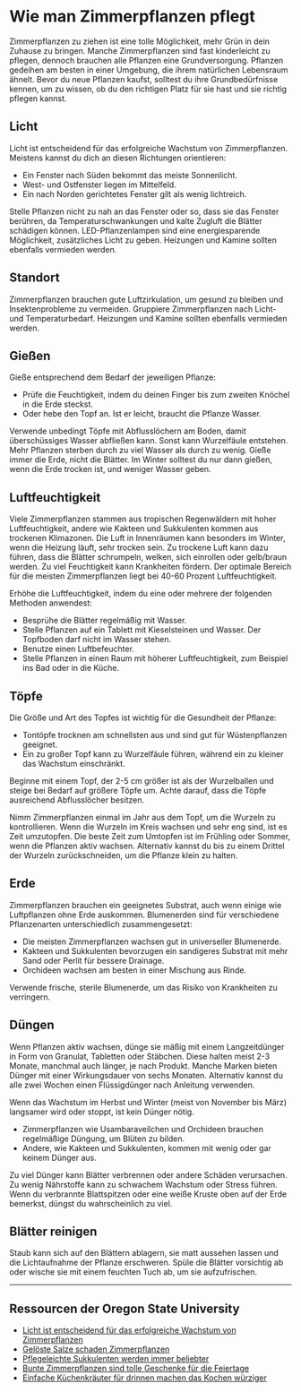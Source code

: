 # Wie man Zimmerpflanzen pflegt

Zimmerpflanzen zu ziehen ist eine tolle Möglichkeit, mehr Grün in dein Zuhause zu bringen. Manche Zimmerpflanzen sind fast kinderleicht zu pflegen, dennoch brauchen alle Pflanzen eine Grundversorgung. Pflanzen gedeihen am besten in einer Umgebung, die ihrem natürlichen Lebensraum ähnelt. Bevor du neue Pflanzen kaufst, solltest du ihre Grundbedürfnisse kennen, um zu wissen, ob du den richtigen Platz für sie hast und sie richtig pflegen kannst.

## Licht

Licht ist entscheidend für das erfolgreiche Wachstum von Zimmerpflanzen. Meistens kannst du dich an diesen Richtungen orientieren:

- Ein Fenster nach Süden bekommt das meiste Sonnenlicht.
- West- und Ostfenster liegen im Mittelfeld.
- Ein nach Norden gerichtetes Fenster gilt als wenig lichtreich.

Stelle Pflanzen nicht zu nah an das Fenster oder so, dass sie das Fenster berühren, da Temperaturschwankungen und kalte Zugluft die Blätter schädigen können. LED-Pflanzenlampen sind eine energiesparende Möglichkeit, zusätzliches Licht zu geben. Heizungen und Kamine sollten ebenfalls vermieden werden.

## Standort

Zimmerpflanzen brauchen gute Luftzirkulation, um gesund zu bleiben und Insektenprobleme zu vermeiden. Gruppiere Zimmerpflanzen nach Licht- und Temperaturbedarf. Heizungen und Kamine sollten ebenfalls vermieden werden.

## Gießen

Gieße entsprechend dem Bedarf der jeweiligen Pflanze:

- Prüfe die Feuchtigkeit, indem du deinen Finger bis zum zweiten Knöchel in die Erde steckst.
- Oder hebe den Topf an. Ist er leicht, braucht die Pflanze Wasser.

Verwende unbedingt Töpfe mit Abflusslöchern am Boden, damit überschüssiges Wasser abfließen kann. Sonst kann Wurzelfäule entstehen. Mehr Pflanzen sterben durch zu viel Wasser als durch zu wenig. Gieße immer die Erde, nicht die Blätter. Im Winter solltest du nur dann gießen, wenn die Erde trocken ist, und weniger Wasser geben.

## Luftfeuchtigkeit

Viele Zimmerpflanzen stammen aus tropischen Regenwäldern mit hoher Luftfeuchtigkeit, andere wie Kakteen und Sukkulenten kommen aus trockenen Klimazonen. Die Luft in Innenräumen kann besonders im Winter, wenn die Heizung läuft, sehr trocken sein. Zu trockene Luft kann dazu führen, dass die Blätter schrumpeln, welken, sich einrollen oder gelb/braun werden. Zu viel Feuchtigkeit kann Krankheiten fördern. Der optimale Bereich für die meisten Zimmerpflanzen liegt bei 40-60 Prozent Luftfeuchtigkeit.

Erhöhe die Luftfeuchtigkeit, indem du eine oder mehrere der folgenden Methoden anwendest:

- Besprühe die Blätter regelmäßig mit Wasser.
- Stelle Pflanzen auf ein Tablett mit Kieselsteinen und Wasser. Der Topfboden darf nicht im Wasser stehen.
- Benutze einen Luftbefeuchter.
- Stelle Pflanzen in einen Raum mit höherer Luftfeuchtigkeit, zum Beispiel ins Bad oder in die Küche.

## Töpfe

Die Größe und Art des Topfes ist wichtig für die Gesundheit der Pflanze:

- Tontöpfe trocknen am schnellsten aus und sind gut für Wüstenpflanzen geeignet.
- Ein zu großer Topf kann zu Wurzelfäule führen, während ein zu kleiner das Wachstum einschränkt.

Beginne mit einem Topf, der 2-5 cm größer ist als der Wurzelballen und steige bei Bedarf auf größere Töpfe um. Achte darauf, dass die Töpfe ausreichend Abflusslöcher besitzen.

Nimm Zimmerpflanzen einmal im Jahr aus dem Topf, um die Wurzeln zu kontrollieren. Wenn die Wurzeln im Kreis wachsen und sehr eng sind, ist es Zeit umzutopfen. Die beste Zeit zum Umtopfen ist im Frühling oder Sommer, wenn die Pflanzen aktiv wachsen. Alternativ kannst du bis zu einem Drittel der Wurzeln zurückschneiden, um die Pflanze klein zu halten.

## Erde

Zimmerpflanzen brauchen ein geeignetes Substrat, auch wenn einige wie Luftpflanzen ohne Erde auskommen. Blumenerden sind für verschiedene Pflanzenarten unterschiedlich zusammengesetzt:

- Die meisten Zimmerpflanzen wachsen gut in universeller Blumenerde.
- Kakteen und Sukkulenten bevorzugen ein sandigeres Substrat mit mehr Sand oder Perlit für bessere Drainage.
- Orchideen wachsen am besten in einer Mischung aus Rinde.

Verwende frische, sterile Blumenerde, um das Risiko von Krankheiten zu verringern.

## Düngen

Wenn Pflanzen aktiv wachsen, dünge sie mäßig mit einem Langzeitdünger in Form von Granulat, Tabletten oder Stäbchen. Diese halten meist 2-3 Monate, manchmal auch länger, je nach Produkt. Manche Marken bieten Dünger mit einer Wirkungsdauer von sechs Monaten. Alternativ kannst du alle zwei Wochen einen Flüssigdünger nach Anleitung verwenden.

Wenn das Wachstum im Herbst und Winter (meist von November bis März) langsamer wird oder stoppt, ist kein Dünger nötig.

- Zimmerpflanzen wie Usambaraveilchen und Orchideen brauchen regelmäßige Düngung, um Blüten zu bilden.
- Andere, wie Kakteen und Sukkulenten, kommen mit wenig oder gar keinem Dünger aus.

Zu viel Dünger kann Blätter verbrennen oder andere Schäden verursachen. Zu wenig Nährstoffe kann zu schwachem Wachstum oder Stress führen. Wenn du verbrannte Blattspitzen oder eine weiße Kruste oben auf der Erde bemerkst, düngst du wahrscheinlich zu viel.

## Blätter reinigen

Staub kann sich auf den Blättern ablagern, sie matt aussehen lassen und die Lichtaufnahme der Pflanze erschweren. Spüle die Blätter vorsichtig ab oder wische sie mit einem feuchten Tuch ab, um sie aufzufrischen.

---

## Ressourcen der Oregon State University

- [Licht ist entscheidend für das erfolgreiche Wachstum von Zimmerpflanzen](https://extension.oregonstate.edu/news/light-exposure-key-growing-successful-houseplants)
- [Gelöste Salze schaden Zimmerpflanzen](https://extension.oregonstate.edu/news/soluble-salts-damaging-houseplants)
- [Pflegeleichte Sukkulenten werden immer beliebter](https://extension.oregonstate.edu/news/carefree-succulents-continue-grow-popularity)
- [Bunte Zimmerpflanzen sind tolle Geschenke für die Feiertage](https://extension.oregonstate.edu/news/colorful-indoor-plants-make-delightful-gifts-holidays)
- [Einfache Küchenkräuter für drinnen machen das Kochen würziger](https://extension.oregonstate.edu/news/pot-table-easy-indoor-herbs-spice-cooking)

